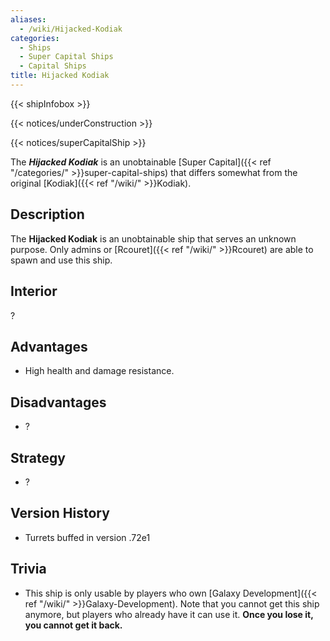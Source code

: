 ```yaml
---
aliases:
  - /wiki/Hijacked-Kodiak
categories:
  - Ships
  - Super Capital Ships
  - Capital Ships
title: Hijacked Kodiak
---
```


{{< shipInfobox >}}

{{< notices/underConstruction >}}

{{< notices/superCapitalShip >}}

The **_Hijacked Kodiak_** is an unobtainable [Super Capital]({{< ref "/categories/" >}}super-capital-ships) that differs somewhat from the original [Kodiak]({{< ref "/wiki/" >}}Kodiak).

## Description

The **Hijacked Kodiak** is an unobtainable ship that serves an unknown purpose. Only admins or [Rcouret]({{< ref "/wiki/" >}}Rcouret) are able to spawn and use this ship.

## Interior

?

## Advantages

- High health and damage resistance.

## Disadvantages

- ?

## Strategy

- ?

## Version History

- Turrets buffed in version .72e1

## Trivia

- This ship is only usable by players who own [Galaxy Development]({{< ref "/wiki/" >}}Galaxy-Development). Note that you cannot get this ship anymore, but players who already have it can use it. **Once you lose it, you cannot get it back.**
